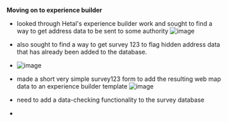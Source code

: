 **Moving on to experience builder**
- looked through Hetal's experience builder work and sought to find a way to get address data to be sent to some authority
  ![image](https://github.com/AQ231970/Geom99Timesheet/assets/119023891/27e626ed-ef6c-4c14-ad82-de6648fcb88c)

- also sought to find a way to get survey 123 to flag hidden address data that has already been added to the database.
- ![image](https://github.com/AQ231970/Geom99Timesheet/assets/119023891/c0feb5d7-43bf-46ae-8d20-3c3276f3a8b2)

- made a short very simple survey123 form to add the resulting web map data to an experience builder template
![image](https://github.com/AQ231970/Geom99Timesheet/assets/119023891/95d2a21d-6b86-472d-8c55-2be86de696e7)
- need to add a data-checking functionality to the survey database
- 
